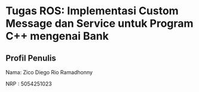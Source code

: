 # Tugas ROS: Implementasi Custom Message dan Service untuk Program C++ mengenai Bank

## Profil Penulis
Nama: Zico Diego Rio Ramadhonny

NRP : 5054251023
